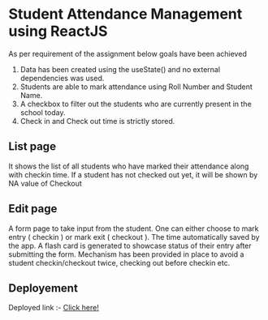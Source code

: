 # Student Attendance Management using ReactJS

As per requirement of the assignment below goals have been achieved

1. Data has been created using the useState() and no external dependencies was used.
2. Students are able to mark attendance using Roll Number and Student Name.
3. A checkbox to filter out the students who are currently present in the school today.
4. Check in and Check out time is strictly stored.


## List page

It shows the list of all students who have marked their attendance along with checkin time. If a student has not checked out yet, it will be shown by NA value of Checkout

## Edit page

A form page to take input from the student. One can either choose to mark entry ( checkin ) or mark exit ( checkout ). The time automatically saved by the app. A flash card is generated to showcase status of their entry after submitting the form.
Mechanism has been provided in place to avoid a student checkin/checkout twice, checking out before checkin etc.  

## Deployement

Deployed link :-  [Click here!](https://vishal8888a8.github.io/Attendance-management/)